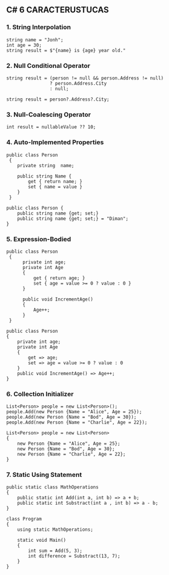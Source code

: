 ## C# 6 CARACTERUSTUCAS

### 1. String Interpolation
```
string name = "Jonh";
int age = 30;
string result = $"{name} is {age} year old."
```

### 2. Null Conditional Operator
```
string result = (person != null && person.Address != null) 
                ? person.Address.City 
                : null;
                
string result = person?.Address?.City;
```

### 3. Null-Coalescing Operator
```
int result = nullableValue ?? 10;
```

### 4. Auto-Implemented Properties
```
public class Person
 {
    private string  name;

    public string Name {
        get { return name; }
        set { name = value }
    }
 }
```
```
public class Person {
    public string name {get; set;}
    public string name {get; set;} = "Diman";
}
```

### 5. Expression-Bodied

```
public class Person
 {
      private int age;
      private int Age 
      {
          get { return age; }
          set { age = value >= 0 ? value : 0 }
      }
  
      public void IncrementAge()
      {
          Age++;
      }
 }
```
```
public class Person
{
    private int age;
    private int Age 
    {
        get => age;
        set => age = value >= 0 ? value : 0 
    }
    public void IncrementAge() => Age++;
}
```

### 6. Collection Initializer

```
List<Person> people = new List<Person>();
people.Add(new Person {Name = "Alice", Age = 25});
people.Add(new Person {Name = "Bod", Age = 30});
people.Add(new Person {Name = "Charlie", Age = 22});
```
```
List<Person> people = new List<Person>
{
    new Person {Name = "Alice", Age = 25};
    new Person {Name = "Bod", Age = 30};
    new Person {Name = "Charlie", Age = 22};
}
```

### 7. Static Using Statement
```
public static class MathOperations 
{
    public static int Add(int a, int b) => a + b; 
    public static int Substract(int a , int b) => a - b;
}

class Program 
{
    using static MathOperations;

    static void Main()
    {
        int sum = Add(5, 3);
        int difference = Substract(13, 7);
    }
}
```
